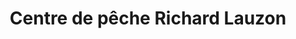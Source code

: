 ---
title: "Centre de pêche Richard Lauzon"
url: /rigaud/centre-de-peche-richard-lauzon/
shop: fishing
---